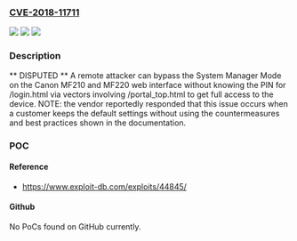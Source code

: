 ### [CVE-2018-11711](https://cve.mitre.org/cgi-bin/cvename.cgi?name=CVE-2018-11711)
![](https://img.shields.io/static/v1?label=Product&message=n%2Fa&color=blue)
![](https://img.shields.io/static/v1?label=Version&message=n%2Fa&color=blue)
![](https://img.shields.io/static/v1?label=Vulnerability&message=n%2Fa&color=brighgreen)

### Description

** DISPUTED ** A remote attacker can bypass the System Manager Mode on the Canon MF210 and MF220 web interface without knowing the PIN for /login.html via vectors involving /portal_top.html to get full access to the device. NOTE: the vendor reportedly responded that this issue occurs when a customer keeps the default settings without using the countermeasures and best practices shown in the documentation.

### POC

#### Reference
- https://www.exploit-db.com/exploits/44845/

#### Github
No PoCs found on GitHub currently.

